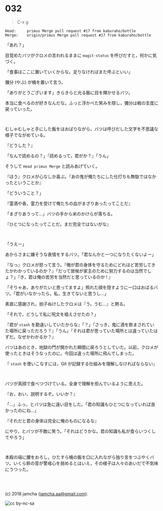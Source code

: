 

# 032

> C-x g  

    Head:     primus Merge pull request #17 from kaburaho/bottle
    Merge:    origin/primus Merge pull request #17 from kaburaho/bottle

「あれ？」  

目覚めたバツがクロメの言われるままに `magit-status` を呼びだすと，何かに気づく。  

「食事はここに置いていくからな。足りなければまた呼ぶといい」  

彌分 (やぶ) が桶を置いて言う。  

「ありがとうございます」きらきらと光る飯に目を輝かせるバツ。  

本当に食べるのが好きなんだな。ふっと浮かべた笑みを隠し，彌分は戦の支度に戻っていった。  

<br>  

むしゃむしゃと手にした飯をほおばりながら，バツは呼びだした文字を不思議な様子でながめている。  

『どうした？』  

「なんで読めるの？」『読めるって，君がか？』「うん」  

そうして `Head primus Merge` と読みあげていく。  

『ほう』クロメが心なしか喜ぶ。『あの鬼が俺たちにした仕打ちも無駄ではなかったということか』  

「どういうこと？」  

『霊酒や香，霊力を受けて俺たちの血がまざりあったってことだ』  

「まざりあうって…」バツの手から米のかけらが落ちる。  

『ひとつになったってことだ。まだ完全ではないがな』  

<br>  

「うえー」  

あからさまに嫌そうな表情をするバツ。「君なんかと一つになりたくないよー」  

『なっ』クロメが怒って言う。『俺が君の身体を守るためにどれほど苦労してきたかわかっているのか？』「だって居候が家主のために努力するのは当然でしょ？」『き，君は俺の苦労を当然だと思っているのか ! 』  

「そりゃあ，ありがたいと思ってますよ」照れた顔を隠すように一口ほおばるバツ。「君がいなかったら，私，生きてないと思うし…」  

素直に感謝され，拍子ぬけしたクロメは『う，うむ…』と黙る。  

「それで，どうして私に呪文を唱えさせたの？」  

『君が `stash` を勘違いしていたからな』「？」『さっき，鬼に酒を飲まされていた場所に戻っただろう？』「うん」『それは君が思っていた場所とは違っていたはずだ。なぜかわかるか？』  

バツはあのとき，地獄の門が開かれた瞬間に戻ろうとしていた。以前，クロメが使ったときはそうなったのに，今回は違った場所に飛んでしまった。  

『 `stash` を使いこなすには，Git が記録する仕組みを理解しなければならない』  

<br>  

バツが真顔で食べつづけている。全身で理解を拒んでいるように思えた。  

『お，おい，説明するぞ。いいか？』  

「…」ふっ，とバツは急に遠い目をした。「君の知識もひとつになっていれば良かったのにね…」  

『それだと君の身体は完全に俺のものになるな』  

にやり，とバツが不敵に笑う。「それはどうかな。君の知識も私が食らいつくしてやろう」  

<br>  

本殿の端に腰をおろし，ひたすら桶の飯を口に入れながら独り言をつぶやくバツ。いくら鈴の音が警戒心を弱めるとはいえ，その様子は人々のあいだで不気味にうつった。  

<br>  
<br>  

(c) 2018 jamcha (jamcha.aa@gmail.com).  

![cc by-nc-sa](https://i.creativecommons.org/l/by-nc-sa/4.0/88x31.png)  

